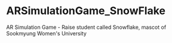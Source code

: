 # ARSimulationGame_SnowFlake
AR Simulation Game - Raise student called Snowflake, mascot of Sookmyung Women's University

